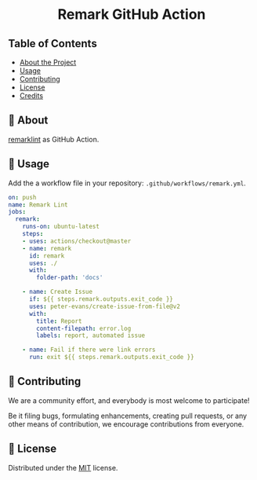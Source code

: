 <div align="center">

# Remark GitHub Action

</div>

## Table of Contents

- [About the Project](#📄-about)
- [Usage](#🚀-usage)
- [Contributing](#🤝-contributing)
- [License](#📝-license)
- [Credits](#🙏-credits)

## 📄 About

[remarklint](https://github.com/remarkjs/remark-lint "Link to remarklint on GitHub") as GitHub Action.

## 🚀 Usage

Add the a workflow file in your repository: `.github/workflows/remark.yml`.

```yml
on: push
name: Remark Lint
jobs:
  remark:
    runs-on: ubuntu-latest
    steps:
    - uses: actions/checkout@master
    - name: remark
      id: remark
      uses: ./
      with:
        folder-path: 'docs'

    - name: Create Issue
      if: ${{ steps.remark.outputs.exit_code }}
      uses: peter-evans/create-issue-from-file@v2
      with:
        title: Report
        content-filepath: error.log
        labels: report, automated issue

    - name: Fail if there were link errors
      run: exit ${{ steps.remark.outputs.exit_code }}
```

## 🤝 Contributing

We are a community effort, and everybody is most welcome to participate!

Be it filing bugs, formulating enhancements, creating pull requests, or any other means of contribution, we encourage contributions from everyone.

## 📝 License

Distributed under the [MIT](https://choosealicense.com/licenses/mit/ "Link to license") license.
